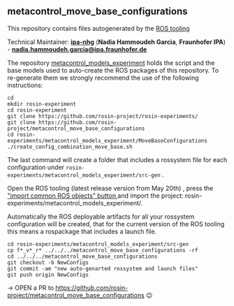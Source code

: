 ##  metacontrol_move_base_configurations 

This repository contains files autogenerated by the [ROS tooling](https://github.com/ipa320/ros-model/)

Technical Maintainer: [**ipa-nhg**](https://github.com/ipa-nhg/) (**Nadia Hammoudeh Garcia**, **Fraunhofer IPA**) - **nadia.hammoudeh.garcia@ipa.fraunhofer.de**

The repository [metacontrol_models_experiment](https://github.com/rosin-project/rosin-experiments/tree/master/metacontrol_models_experiment) holds the script and the base models used to auto-create the ROS packages of this repository. To re-generate them we strongly recommend the use of the following instructions:

```
cd 
mkdir rosin-experiment
cd rosin-experiment
git clone https://github.com/rosin-project/rosin-experiments/
git clone https://github.com/rosin-project/metacontrol_move_base_configurations
cd rosin-experiments/metacontrol_models_experiment/MoveBaseConfigurations
./create_config_combination_move_base.sh
```
The last command will create a folder that includes a rossystem file for each configuration under `rosin-experiments/metacontrol_models_experiment/src-gen` .

Open the ROS tooling (latest release version from May 20th) , press the ["import common ROS objects" button ](https://github.com/seronet-project/SeRoNet-examples/blob/master/SeRoNet-Tooling-ROS-Mixed-Port/ROS-MixedPort-Examples/ROSMixedPortTutorials_WSsetup.md#ros-workspace-setup) and import the project: rosin-experiments/metacontrol_models_experiment/.

Automatically the ROS deployable artifacts for all your rossystem configuration will be created, that for the current version of the ROS tooling this means a rospackage that includes a launch file.

```
cd rosin-experiments/metacontrol_models_experiment/src-gen
cp f*_v*_r* ../../../metacontrol_move_base_configurations -rf
cd ../../../metacontrol_move_base_configurations
git checkout -b NewConfigs
git commit -am "new auto-genarted rossystem and launch files"
git push origin NewConfigs
```
-> OPEN a PR to https://github.com/rosin-project/metacontrol_move_base_configurations :wink:
